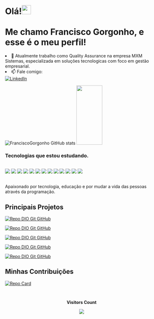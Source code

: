 ### 

<h1 align="left">Olá!<img src="https://raw.githubusercontent.com/kaueMarques/kaueMarques/master/hi.gif" height="30px"><br><br>Me chamo Francisco Gorgonho, e esse é o meu perfil!</h1

- 🔭 Atualmente trabalho como Quality Assurance na empresa MXM Sistemas, especializada em soluções tecnologicas com foco em gestão empresarial.
- 📫 Fale comigo:
<br>[![LinkedIn](https://img.shields.io/badge/linkedin-%230077B5.svg?style=for-the-badge&logo=linkedin&logoColor=white)](https://www.linkedin.com/in/francisco-gorgonho/)

![FranciscoGorgonho GitHub stats](https://github-readme-stats.vercel.app/api?username=franciscogorgonho&show_icons=true&theme=onedark)
<img width="41%" height="195px" src="https://github-readme-stats.vercel.app/api/top-langs/?username=FranciscoGorgonho&layout=compact&hide_border=true&title_color=87CEFA&text_color=87CEFA&bg_color=0d1117" />
</div>


### Tecnologias que estou estudando.

<div style="display: inline_block"><br/>
  <div>
  <img align="center alt="html5" src=https://img.shields.io/badge/HTML5-E34F26?style=for-the-badge&logo=html5&logoColor=white/>
  <img align="center alt="html5" src=https://img.shields.io/badge/CSS3-1572B6?style=for-the-badge&logo=css3&logoColor=white/>
  <img align="center alt="html5" src=https://img.shields.io/badge/C%23-239120?style=for-the-badge&logo=c-sharp&logoColor=white/>
  <img align="center alt="html5" src=https://img.shields.io/badge/Java-ED8B00?style=for-the-badge&logo=java&logoColor=white/>
  <img align="center alt="html5" src=https://img.shields.io/badge/JavaScript-F7DF1E?style=for-the-badge&logo=javascript&logoColor=black/>
  <img align="center alt="html5" src=https://img.shields.io/badge/TypeScript-007ACC?style=for-the-badge&logo=typescript&logoColor=white/>
  <img align="center alt="html5" src=https://img.shields.io/badge/MySQL-00000F?style=for-the-badge&logo=mysql&logoColor=white/>
  <img align="center alt="html5" src=https://img.shields.io/badge/Eclipse-2C2255?style=for-the-badge&logo=eclipse&logoColor=white/>
  <img align="center alt="html5" src=https://img.shields.io/badge/IntelliJ_IDEA-000000.svg?style=for-the-badge&logo=intellij-idea&logoColor=white/>
  <img align="center alt="html5" src=https://img.shields.io/badge/Duolingo-58CC02?style=for-the-badge&logo=Duolingo&logoColor=white/>
  <img align="center alt="html5" src=https://img.shields.io/badge/Angular-DD0031?style=for-the-badge&logo=angular&logoColor=white/>
  <img align="center alt="html5" src=https://img.shields.io/badge/Node.js-43853D?style=for-the-badge&logo=node.js&logoColor=white/>
  <img align="center alt="html5" src=https://img.shields.io/badge/Notion-000000?style=for-the-badge&logo=notion&logoColor=white/>

</div><br/>

Apaixonado por tecnologia, educação e por mudar a vida das pessoas através da programação.

## Principais Projetos

[![Repo DIO Git GitHub](https://github-readme-stats.vercel.app/api/pin/?username=FranciscoGorgonho&repo=Senai&bg_color=000&border_color=30A3DC&show_icons=true&icon_color=30A3DC&title_color=E94D5F&text_color=FFF)](https://github.com/FranciscoGorgonho/Senai)

[![Repo DIO Git GitHub](https://github-readme-stats.vercel.app/api/pin/?username=FranciscoGorgonho&repo=Alura&bg_color=000&border_color=30A3DC&show_icons=true&icon_color=30A3DC&title_color=E94D5F&text_color=FFF)](https://github.com/FranciscoGorgonho/Iteras)

[![Repo DIO Git GitHub](https://github-readme-stats.vercel.app/api/pin/?username=FranciscoGorgonho&repo=Iterasys&bg_color=000&border_color=30A3DC&show_icons=true&icon_color=30A3DC&title_color=E94D5F&text_color=FFF)](https://github.com/FranciscoGorgonho/Iterasys)

[![Repo DIO Git GitHub](https://github-readme-stats.vercel.app/api/pin/?username=FranciscoGorgonho&repo=TestesRestAssured&bg_color=000&border_color=30A3DC&show_icons=true&icon_color=30A3DC&title_color=E94D5F&text_color=FFF)](https://github.com/FranciscoGorgonho/TestesRestAssured)

[![Repo DIO Git GitHub](https://github-readme-stats.vercel.app/api/pin/?username=FranciscoGorgonho&repo=qa_academy&bg_color=000&border_color=30A3DC&show_icons=true&icon_color=30A3DC&title_color=E94D5F&text_color=FFF)](https://github.com/FranciscoGorgonho/qa_academy)
 
## Minhas Contribuições
[![Repo Card](https://github-readme-stats.vercel.app/api/pin/?username=83Rafa&repo=dio-lab-open-source&bg_color=000&border_color=30A3DC&show_icons=true&icon_color=30A3DC&title_color=E94D5F&text_color=FFF)](thhps://github.com/83Rafa/dio-lab-open-source)

<div align="center">
<br><p align="centre"><b>Visitors Count</b></p>  
<p align="center"><img align="center" src="https://profile-counter.glitch.me/{FranciscoGorgonho}/count.svg" /></p> 
<br></div>

<!--
**FranciscoGorgonho/franciscogorgonho** is a ✨ _special_ ✨ repository because its `README.md` (this file) appears on your GitHub profile.

Here are some ideas to get you started:

- 🔭 I’m currently working on ...
- 🌱 I’m currently learning ...
- 👯 I’m looking to collaborate on ...
- 🤔 I’m looking for help with ...
- 💬 Ask me about ...
- 📫 How to reach me: ...
- 😄 Pronouns: ...
- ⚡ Fun fact: ...
-->
